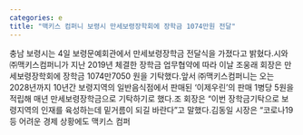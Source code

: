 ```yaml
---
categories: e
title: "맥키스 컴퍼니 보령시 만세보령장학회에 장학금 1074만원 전달"
---
```

충남 보령시는 4일 보령문예회관에서 만세보령장학금 전달식을 가졌다고 밝혔다.시와 ㈜맥키스컴퍼니가 지난 2019년 체결한 장학금 업무협약에 따라 이날 조웅래 회장은 만세보령장학회에 장학금 1074만7050 원을 기탁했다.앞서 ㈜맥키스컴퍼니는 오는 2028년까지 10년간 보령지역의 일반음식점에서 판매된 ‘이제우린’의 판매 1병당 5원을 적립해 매년 만세보령장학금으로 기탁하기로 했다.조 회장은 “이번 장학금기탁으로 보령지역의 인재를 육성하는데 밑거름이 되길 바란다”고 말했다.김동일 시장은 “코로나19 등 어려운 경제 상황에도 맥키스 컴퍼